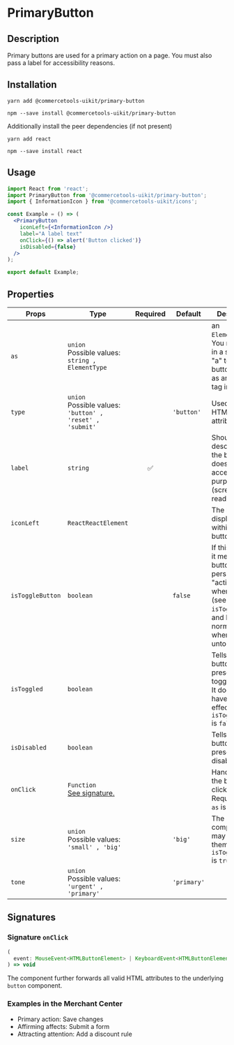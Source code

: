 <!-- THIS IS AN AUTOGENERATED FILE. DO NOT EDIT THIS FILE DIRECTLY. -->
<!-- This file is created by the `yarn generate-readme` script. -->

# PrimaryButton

## Description

Primary buttons are used for a primary action on a page. You must also pass a label for accessibility reasons.

## Installation

```
yarn add @commercetools-uikit/primary-button
```

```
npm --save install @commercetools-uikit/primary-button
```

Additionally install the peer dependencies (if not present)

```
yarn add react
```

```
npm --save install react
```

## Usage

```jsx
import React from 'react';
import PrimaryButton from '@commercetools-uikit/primary-button';
import { InformationIcon } from '@commercetools-uikit/icons';

const Example = () => (
  <PrimaryButton
    iconLeft={<InformationIcon />}
    label="A label text"
    onClick={() => alert('Button clicked')}
    isDisabled={false}
  />
);

export default Example;
```

## Properties

| Props            | Type                                                             | Required | Default     | Description                                                                                                                                      |
| ---------------- | ---------------------------------------------------------------- | :------: | ----------- | ------------------------------------------------------------------------------------------------------------------------------------------------ |
| `as`             | `union`<br/>Possible values:<br/>`string , ElementType`          |          |             | an `ElementType`. <br />&#xA;You may pass in a string like "a" to have the button render as an anchor tag instead.                               |
| `type`           | `union`<br/>Possible values:<br/>`'button' , 'reset' , 'submit'` |          | `'button'`  | Used as the HTML type attribute.                                                                                                                 |
| `label`          | `string`                                                         |    ✅    |             | Should describe what the button does, for accessibility purposes (screen-reader users)                                                           |
| `iconLeft`       | `ReactReactElement`                                              |          |             | The left icon displayed within the button.                                                                                                       |
| `isToggleButton` | `boolean`                                                        |          | `false`     | If this is active, it means the button will persist in an "active" state when toggled (see `isToggled`), and back to normal state when untoggled |
| `isToggled`      | `boolean`                                                        |          |             | Tells when the button should present a toggled state. It does not have any effect when `isToggleButton` is `false`.                              |
| `isDisabled`     | `boolean`                                                        |          |             | Tells when the button should present a disabled state.                                                                                           |
| `onClick`        | `Function`<br/>[See signature.](#signature-onClick)              |          |             | Handler when the button is clicked.&#xA;<br />&#xA;Required when `as` is `undefined`                                                             |
| `size`           | `union`<br/>Possible values:<br/>`'small' , 'big'`               |          | `'big'`     | The component may have a theme only if `isToggleButton` is `true`                                                                                |
| `tone`           | `union`<br/>Possible values:<br/>`'urgent' , 'primary'`          |          | `'primary'` |                                                                                                                                                  |

## Signatures

### Signature `onClick`

```ts
(
  event: MouseEvent<HTMLButtonElement> | KeyboardEvent<HTMLButtonElement>
) => void
```

The component further forwards all valid HTML attributes to the underlying `button` component.

### Examples in the Merchant Center

- Primary action: Save changes
- Affirming affects: Submit a form
- Attracting attention: Add a discount rule
